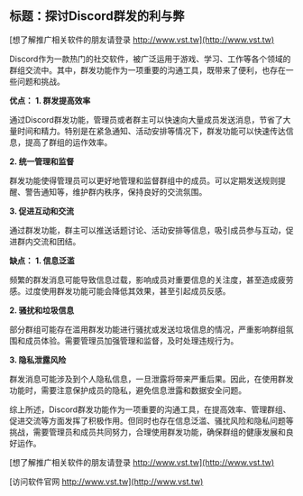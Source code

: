 ## **标题：探讨Discord群发的利与弊**

[想了解推广相关软件的朋友请登录 http://www.vst.tw](http://www.vst.tw)

Discord作为一款热门的社交软件，被广泛运用于游戏、学习、工作等各个领域的群组交流中。其中，群发功能作为一项重要的沟通工具，既带来了便利，也存在一些问题和挑战。

**优点：**
**1. 群发提高效率**

通过Discord群发功能，管理员或者群主可以快速向大量成员发送消息，节省了大量时间和精力。特别是在紧急通知、活动安排等情况下，群发功能可以快速传达信息，提高了群组的运作效率。

**2. 统一管理和监督**

群发功能使得管理员可以更好地管理和监督群组中的成员。可以定期发送规则提醒、警告通知等，维护群内秩序，保持良好的交流氛围。

**3. 促进互动和交流**

通过群发功能，群主可以推送话题讨论、活动安排等信息，吸引成员参与互动，促进群内交流和团结。

**缺点：**
**1. 信息泛滥**

频繁的群发消息可能导致信息过载，影响成员对重要信息的关注度，甚至造成疲劳感。过度使用群发功能可能会降低其效果，甚至引起成员反感。

**2. 骚扰和垃圾信息**

部分群组可能存在滥用群发功能进行骚扰或发送垃圾信息的情况，严重影响群组氛围和成员体验。需要管理员加强管理和监督，及时处理违规行为。

**3. 隐私泄露风险**

群发消息可能涉及到个人隐私信息，一旦泄露将带来严重后果。因此，在使用群发功能时，需要注意保护成员的隐私，避免信息泄露和数据安全问题。

综上所述，Discord群发功能作为一项重要的沟通工具，在提高效率、管理群组、促进交流等方面发挥了积极作用。但同时也存在信息泛滥、骚扰风险和隐私问题等挑战，需要管理员和成员共同努力，合理使用群发功能，确保群组的健康发展和良好运作。

[想了解推广相关软件的朋友请登录 http://www.vst.tw](http://www.vst.tw)


[访问软件官网 http://www.vst.tw](http://www.vst.tw)
